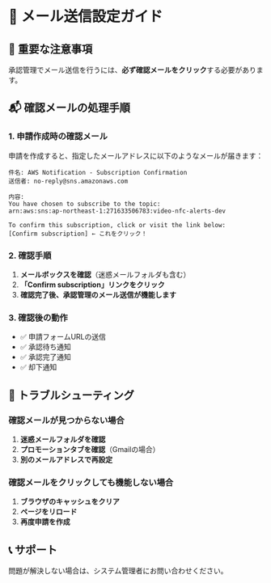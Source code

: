 # 📧 メール送信設定ガイド

## 🚨 重要な注意事項

承認管理でメール送信を行うには、**必ず確認メールをクリック**する必要があります。

## 📬 確認メールの処理手順

### 1. 申請作成時の確認メール

申請を作成すると、指定したメールアドレスに以下のようなメールが届きます：

```
件名: AWS Notification - Subscription Confirmation
送信者: no-reply@sns.amazonaws.com

内容:
You have chosen to subscribe to the topic:
arn:aws:sns:ap-northeast-1:271633506783:video-nfc-alerts-dev

To confirm this subscription, click or visit the link below:
[Confirm subscription] ← これをクリック！
```

### 2. 確認手順

1. **メールボックスを確認**（迷惑メールフォルダも含む）
2. **「Confirm subscription」リンクをクリック**
3. **確認完了後、承認管理のメール送信が機能します**

### 3. 確認後の動作

- ✅ 申請フォームURLの送信
- ✅ 承認待ち通知
- ✅ 承認完了通知
- ✅ 却下通知

## 🔧 トラブルシューティング

### 確認メールが見つからない場合

1. **迷惑メールフォルダを確認**
2. **プロモーションタブを確認**（Gmailの場合）
3. **別のメールアドレスで再設定**

### 確認メールをクリックしても機能しない場合

1. **ブラウザのキャッシュをクリア**
2. **ページをリロード**
3. **再度申請を作成**

## 📞 サポート

問題が解決しない場合は、システム管理者にお問い合わせください。




